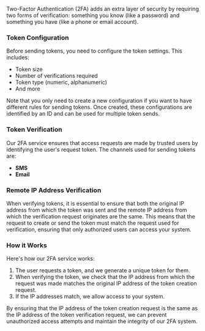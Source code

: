Two-Factor Authentication (2FA) adds an extra layer of security by requiring two forms of verification: something you know (like a password) and something you have (like a phone or email account).

### Token Configuration

Before sending tokens, you need to configure the token settings. This includes:

- Token size
- Number of verifications required
- Token type (numeric, alphanumeric)
- And more

Note that you only need to create a new configuration if you want to have different rules for sending tokens. Once created, these configurations are identified by an ID and can be used for multiple token sends.

### Token Verification

Our 2FA service ensures that access requests are made by trusted users by identifying the user's request token. The channels used for sending tokens are:

- **SMS**
- **Email**

### Remote IP Address Verification

When verifying tokens, it is essential to ensure that both the original IP address from which the token was sent and the remote IP address from which the verification request originates are the same. This means that the request to create or send the token must match the request used for verification, ensuring that only authorized users can access your system.

### How it Works

Here's how our 2FA service works:

1. The user requests a token, and we generate a unique token for them.
2. When verifying the token, we check that the IP address from which the request was made matches the original IP address of the token creation request.
3. If the IP addresses match, we allow access to your system.

By ensuring that the IP address of the token creation request is the same as the IP address of the token verification request, we can prevent unauthorized access attempts and maintain the integrity of our 2FA system.